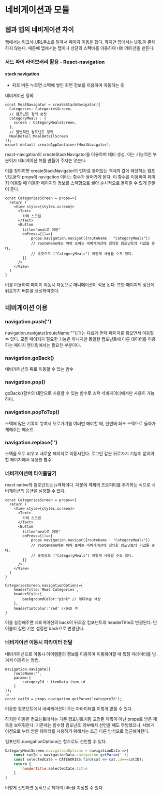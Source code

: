 # 네비게이션과 모듈

## 웹과 앱의 네비게이션 차이

웹에서는 링크에 URL주소를 달아서 페이지 이동을 했다. 하지만 앱에서는 URL이 존재하지 않는다. 때문에 앱에서는 탭이나 상단의 스택바를 이용하여 네비게이션을 만든다.

### 서드 파이 라이브러리 활용 -  React-navigation

#### stack navigation 

-  뒤로 버튼 누르면 스택에 쌓인 화면 정보를 이용하여 이동하는 듯

네비게이션 정의

```
const MealNavigator = createStackNavigator({
  Categories: CategoriesScreen,
  // 컴포넌트 정의 숏컷
  CategoryMeals : {
    screen : CategoryMealsScreen,
  },
  // 일반적인 컴포넌트 정의
  MealDetail:MealDetailScreen
});
export default createAppContainer(MealNavigator);
```

react-navigation의 createStackNavigator를 이용하여 네비 생성. 이는 기능적인 부분이지 네비게이션 뷰를 만들어 주지는 않는다. 

 이를 정의하면 createStackNavigator의 인자로 들어있는 객체의 값에 해당하는 컴포넌트들의 props에 navigation 이라는 함수가 들어가게 된다. 이 함수를 이용하여 페이지 이동할 때 이동한 페이지의 정보를 스택형으로 쌓아 순차적으로 돌아갈 수 있게 만들어 준다.

```
const CategoriesScreen = props=>{
  return (
    <View style={styles.screen}>
      <Text>
        카테 스크린
      </Text>
      <Button 
      	title="meal로 이동" 
      	onPress={()=>{
        	props.navigation.navigat({routeName : "CategoryMeals"})
        	// routeName에는 위에 보이는 네비게이션에 정의한 컴포넌트의 키값을 준다.
        	// 숏컷으로 ("CategoryMeals") 이렇게 사용할 수도 있다.
        }}
      />
    </View>
  )
}
```

이를 이용하여 페이지 이동시 자동으로 애니메이션이 적용 된다. 또한 페이지의 상단에 뒤로가기 버튼을 생성하여준다.

## 네비게이션 이용

### navigation.push('')

navigation.navigate({routeName:""})과는 다르게 현재 페이지를 쌓으면서 이동할 수 있다. 모든 페이지가 필요한 기능은 아니지만 동일한 컴포넌트에 다른 데이터를 이용하는 페이지 랜더링에서는 필요한 부분이다.

### navigation.goBack()

네비게이션의 뒤로 이동할 수 있는 함수

### navigation.pop()

goBack()함수의 대안으로 사용할 수 있는 함수로 스택 네비게이터에서만 사용이 가능하다.

### navigation.popToTop()

스택에 많은 기록이 쌓여서 뒤로가기를 여러번 해야할 때, 한번에 최초 스택으로 돌아가게해주는 메소드.

### navigation.replace('')

스택을 모두 비우고 새로운 페이지로 이동시킨다. 로그인 같은 뒤로가기 기능이 없어야할 페이지에서 유용한 함수

### 네비게이션에 타이틀달기

react native의 컴포넌트는 js객체이다. 때문에 객체의 프로퍼티를 추가하는 식으로 네비게이션의 옵션을 설정할 수 있다.

```
const CategoriesScreen = props=>{
  return (
    <View style={styles.screen}>
      <Text>
        카테 스크린
      </Text>
      <Button 
      	title="meal로 이동" 
      	onPress={()=>{
        	props.navigation.navigat({routeName : "CategoryMeals"})
        	// routeName에는 위에 보이는 네비게이션에 정의한 컴포넌트의 키값을 준다.
        	// 숏컷으로 ("CategoryMeals") 이렇게 사용할 수도 있다.
        }}
      />
    </View>
  )
}

CategoriesScreen.navigationOptions={
	headerTitle:`Meal Categories`,
	headerStyle:{
		backgroundColor:"pink" // 헤더부분 색상
	},
	headerTintColor:'red' //폰트 색
}
```

이를 설정해주면 네비게이션의  back이 뒤로갈 컴포넌트의 headerTitle로 변경된다. 단 이름이 길면 기본 설정인 back으로 변경된다.

### 네비게이션 이동시 파라미터 전달

네비게이션으로 이동시 아이템들의 정보를 이용하여 이동해야할 때 특정 파라미터를 넘겨서 이동하는 방법.

```
navigation.navigate({
	routeName:'',
	params:{
		categoryId : itemData.item.id
	}
});
->
const catId = props.navigation.getParam('categoryId');
```

이동한 컴포넌트에서 네비게이션이 주는 파라미터를 이렇게 받을 수 있다.

하지만 이동한 컴포넌트에서는 기존 컴포넌트처럼 고정된 제목이 아닌 props로 받은 제목을 보여줘한다. 기존에는 함수형 컴포넌트 외부에서 선언을 해도 무방했으나, 네비게이션으로 부터 받은 데이터를 사용하기 위해서는 조금 다른 방식으로 접근해야한다.

컴포넌트.navigationOptions는 함수로도 선언할 수 있다.

```javascript
CategoryMealScreen.navigationOptions = navigationData =>{
	const catId = navigationData.navigation.getParam('');
	const selectedCate = CATEGORIES.find(cat => cat.id===catID);
	return {
		headerTitle:selectedCate.title
	}
}
```

이렇게 선언하면 동적으로 헤더의 title을 지정할 수 있다.